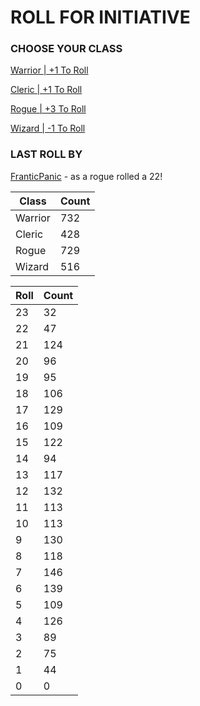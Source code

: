 # ROLL FOR INITIATIVE
### CHOOSE YOUR CLASS

[Warrior | +1 To Roll](https://github.com/benjaminsampica/benjaminsampica/issues/new?title=roll%7Cwarrior&body=Just+click+%27Create%27.)

[Cleric | +1 To Roll](https://github.com/benjaminsampica/benjaminsampica/issues/new?title=roll%7Ccleric&body=Just+click+%27Create%27.)

[Rogue | +3 To Roll](https://github.com/benjaminsampica/benjaminsampica/issues/new?title=roll%7Crogue&body=Just+click+%27Create%27.)

[Wizard | -1 To Roll](https://github.com/benjaminsampica/benjaminsampica/issues/new?title=roll%7Cwizard&body=Just+click+%27Create%27.)
### LAST ROLL BY
[FranticPanic](https://www.github.com/FranticPanic) - as a rogue rolled a 22!

|Class|Count|
|-|-|
|Warrior|732|
|Cleric|428|
|Rogue|729|
|Wizard|516|

|Roll|Count|
|-|-|
|23|32
|22|47
|21|124
|20|96
|19|95
|18|106
|17|129
|16|109
|15|122
|14|94
|13|117
|12|132
|11|113
|10|113
|9|130
|8|118
|7|146
|6|139
|5|109
|4|126
|3|89
|2|75
|1|44
|0|0
